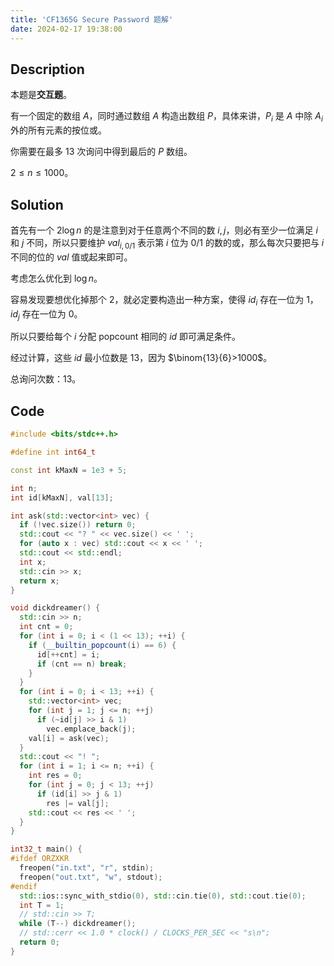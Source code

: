 ```yaml
---
title: 'CF1365G Secure Password 题解'
date: 2024-02-17 19:38:00
---
```


## Description

本题是**交互题**。

有一个固定的数组 $A$，同时通过数组 $A$ 构造出数组 $P$，具体来讲，$P_i$ 是 $A$ 中除 $A_i$ 外的所有元素的按位或。

你需要在最多 $13$ 次询问中得到最后的 $P$ 数组。

$2\leq n\leq 1000$。

## Solution

首先有一个 $2\log n$ 的是注意到对于任意两个不同的数 $i,j$，则必有至少一位满足 $i$ 和 $j$ 不同，所以只要维护 $val_{i,0/1}$ 表示第 $i$ 位为 $0/1$ 的数的或，那么每次只要把与 $i$ 不同的位的 $val$ 值或起来即可。

考虑怎么优化到 $\log n$。

容易发现要想优化掉那个 $2$，就必定要构造出一种方案，使得 $id_i$ 存在一位为 $1$，$id_j$ 存在一位为 $0$。

所以只要给每个 $i$ 分配 popcount 相同的 $id$ 即可满足条件。

经过计算，这些 $id$ 最小位数是 $13$，因为 $\binom{13}{6}>1000$。

总询问次数：$13$。

## Code

```cpp
#include <bits/stdc++.h>

#define int int64_t

const int kMaxN = 1e3 + 5;

int n;
int id[kMaxN], val[13];

int ask(std::vector<int> vec) {
  if (!vec.size()) return 0;
  std::cout << "? " << vec.size() << ' ';
  for (auto x : vec) std::cout << x << ' ';
  std::cout << std::endl;
  int x;
  std::cin >> x;
  return x;
}

void dickdreamer() {
  std::cin >> n;
  int cnt = 0;
  for (int i = 0; i < (1 << 13); ++i) {
    if (__builtin_popcount(i) == 6) {
      id[++cnt] = i;
      if (cnt == n) break;
    }
  }
  for (int i = 0; i < 13; ++i) {
    std::vector<int> vec;
    for (int j = 1; j <= n; ++j)
      if (~id[j] >> i & 1)
        vec.emplace_back(j);
    val[i] = ask(vec);
  }
  std::cout << "! ";
  for (int i = 1; i <= n; ++i) {
    int res = 0;
    for (int j = 0; j < 13; ++j)
      if (id[i] >> j & 1)
        res |= val[j];
    std::cout << res << ' ';
  }
}

int32_t main() {
#ifdef ORZXKR
  freopen("in.txt", "r", stdin);
  freopen("out.txt", "w", stdout);
#endif
  std::ios::sync_with_stdio(0), std::cin.tie(0), std::cout.tie(0);
  int T = 1;
  // std::cin >> T;
  while (T--) dickdreamer();
  // std::cerr << 1.0 * clock() / CLOCKS_PER_SEC << "s\n";
  return 0;
}
```